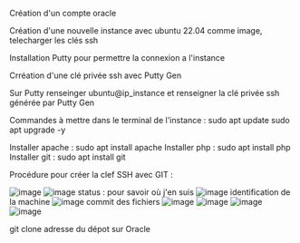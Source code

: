 Création d'un compte oracle
 
Création d'une nouvelle instance avec ubuntu 22.04 comme image, telecharger les clés ssh
 
Installation Putty pour permettre la connexion a l'instance
 
Crréation d'une clé privée ssh avec Putty Gen
 
Sur Putty renseinger ubuntu@ip_instance et renseigner la clé privée ssh générée par Putty Gen
 
Commandes à mettre dans le terminal de l'instance :
sudo apt update
sudo apt upgrade -y
 
Installer apache : sudo apt install apache
Installer php : sudo apt install php
Installer git : sudo apt install git

Procédure pour créer la clef SSH avec GIT :

![image](https://github.com/user-attachments/assets/e8795978-518e-4c72-b4d1-5eaf71e673b5)
![image](https://github.com/user-attachments/assets/cdafbf56-216c-4d95-8561-b947baa005f8)
status : pour savoir où j'en suis 
![image](https://github.com/user-attachments/assets/93648341-b64e-4d66-a9f6-e155030e9bef)
identification de la machine 
![image](https://github.com/user-attachments/assets/d1b6fb2e-e65e-4c52-95aa-0cd441c3dd80)
commit des fichiers 
![image](https://github.com/user-attachments/assets/dd11c429-3b05-4fd7-a550-0fad63424aca)
![image](https://github.com/user-attachments/assets/37b0a95e-a05b-4efc-a95d-38eb3a8e4c77)
![image](https://github.com/user-attachments/assets/86cba6dd-7bd4-4faa-a5e2-29e0580ac3f3)
![image](https://github.com/user-attachments/assets/73b1fa96-1e6b-4655-bba0-09c50b00a874)

git clone adresse du dépot sur Oracle



